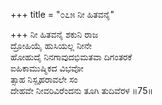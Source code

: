 +++
title = "೦೭೫ ನೀ ಹಿತವನೈ"

+++
ನೀ ಹಿತವನೈ ಶಕುನಿ ರಾಜ   
ದ್ರೋಹಿಯೈ ಹುಸಿಯಲ್ಲ ನೀನೇ   
ಹೋಹುದೈ ನಿನಗಾವುದಭಿಮತವಾ ದಿಗಂತರಕೆ  
ಐಹಿಕಾಮುಷ್ಮಿಕದ ವಿಭವೋ  
ತ್ಸಾಹ ನಿಸ್ಪೃಹರಾವಲೇ ಸಂ  
ದೇಹವೇ ನೀವರಿವಿರೆಂದನು ತೂಗಿ ತುದಿವೆರಳ    ॥75॥